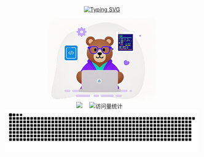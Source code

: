 <div align="center">

  <!-- dynamic typing effect 动态打字效果 -->
  
  [![Typing SVG](https://readme-typing-svg.demolab.com?font=Fira+Code&pause=1000&width=435&lines=hello%EF%BC%8Cmuxiaoxiong;小熊同学今天也要开心!&center=true&size=27)](https://git.io/typing-svg)

  <!-- 一只小熊 -->
  <picture>
    <img src="./assets/p1.jpg" width="288" height="216" />
  </picture>
  
  <!-- profile logo 个人资料徽标 -->
  <div>
    <a href="https://www.zhihu.com/people/muxiaoxiong/"><img src="https://img.shields.io/badge/Zhihu-知乎-blue" /></a>&emsp;
    <!-- visitor -->
    <img src="https://komarev.com/ghpvc/?username=muxiaoxiong&label=Views&color=orange&style=flat" alt="访问量统计" />&emsp;
  </div>

  <picture>
  <source media="(prefers-color-scheme: dark)" srcset="https://github.com/muxiaoxiong/muxiaoxiong/blob/output/github-contribution-grid-snake-dark.svg">
  <source media="(prefers-color-scheme: light)" srcset="https://github.com/muxiaoxiong/muxiaoxiong/blob/output/github-contribution-grid-snake.svg">
  <img alt="github contribution grid snake animation" src="https://github.com/muxiaoxiong/muxiaoxiong/blob/output/github-contribution-grid-snake.svg">
 </picture>

</div>
